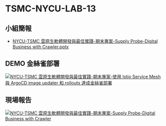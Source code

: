 # TSMC-NYCU-LAB-13

## 小組簡報

- [NYCU-TSMC 雲原生軟體開發與最佳實踐-期末專案-Supply Probe-Digital Business with Crawler.pptx](https://docs.google.com/presentation/d/1BvfH4y_xaHwUBvPs9BJEV9Otc8GV6q7D/edit?usp=sharing&ouid=118147828625982584590&rtpof=true&sd=true)

## DEMO 金絲雀部署

[![NYCU-TSMC 雲原生軟體開發與最佳實踐-期末專案-使用 Istio Service Mesh 與 ArgoCD image updater 和 rollouts 達成金絲雀部署](https://img.youtube.com/vi/ZoVQsO30I34/0.jpg)](https://www.youtube.com/watch?v=ZoVQsO30I34)

## 現場報告

[![NYCU-TSMC 雲原生軟體開發與最佳實踐-期末專案-Supply Probe-Digital Business with Crawler](https://img.youtube.com/vi/hLzNdUOY34Y/0.jpg)](https://www.youtube.com/watch?v=hLzNdUOY34Y)

